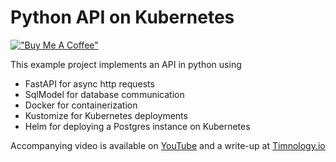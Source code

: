 # Python API on Kubernetes

[!["Buy Me A Coffee"](https://www.buymeacoffee.com/assets/img/custom_images/orange_img.png)](https://buymeacoffee.com/timvancann)


This example project implements an API in python using

- FastAPI for async http requests
- SqlModel for database communication
- Docker for containerization
- Kustomize for Kubernetes deployments
- Helm for deploying a Postgres instance on Kubernetes

Accompanying video is available on [YouTube]() and a write-up at [Timnology.io]()
